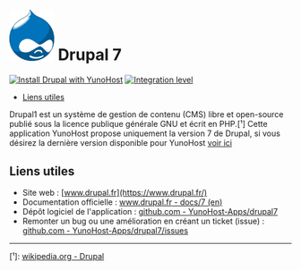 # <img src="/images/drupal_logo.svg" width="80px" alt="Logo de Drupal"> Drupal 7

[![Install Drupal with YunoHost](https://install-app.yunohost.org/install-with-yunohost.png)](https://install-app.yunohost.org/?app=drupal) [![Integration level](https://dash.yunohost.org/integration/drupal.svg)](https://dash.yunohost.org/appci/app/drupal)

- [Liens utiles](#liens-utiles)

Drupal1 est un système de gestion de contenu (CMS) libre et open-source publié sous la licence publique générale GNU et écrit en PHP.[¹]
 Cette application YunoHost propose uniquement la version 7 de Drupal, si vous désirez la dernière version disponible pour YunoHost [voir ici](/app_drupal)

## Liens utiles

 + Site web : [www.drupal.fr](https://www.drupal.fr/)
 + Documentation officielle : [www.drupal.fr - docs/7 (en)](https://www.drupal.org/docs/7)
 + Dépôt logiciel de l'application : [github.com - YunoHost-Apps/drupal7](https://github.com/YunoHost-Apps/drupal7_ynh)
 + Remonter un bug ou une amélioration en créant un ticket (issue) : [github.com - YunoHost-Apps/drupal7/issues](https://github.com/YunoHost-Apps/drupal7_ynh/issues)

 ------

 [¹]: [wikipedia.org - Drupal](https://fr.wikipedia.org/wiki/Drupal)
